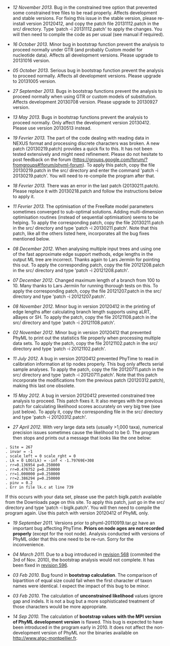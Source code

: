   * _12 November 2013._ Bug in the constrained tree option that prevented some constrained tree files to be read properly. Affects development and stable versions. For fixing this issue in the stable version, please re-install version 20120412, and copy the patch file 20131112.patch in the src/ directory. Type 'patch -i 20131112.patch' to apply the changes. You will then need to compile the code as per usual (see manual if required).

  * _16 October 2013._ Minor bug in bootstrap function prevent the analysis to proceed normally under GTR (and probably Custom model for nucleotide data). Affects all development versions. Please upgrade to 20131016 version.

  * _05 October 2013._ Serious bug in bootstrap function prevent the analysis to proceed normally. Affects all development versions. Please upgrade to 20131005 version.

  * _27 September 2013._ Bugs in bootstrap functions prevent the analysis to proceed normally when using GTR or custom models of substitution. Affects development 20130708 version. Please upgrade to 20130927 version.

  * _13 May 2013._ Bugs in bootstrap functions prevent the analysis to proceed normally. Only affect the development version 20130412. Please use version 20130513 instead.

  * _19 Fevrier 2013._ The part of the code dealing with reading data in NEXUS format and processing discrete characters was broken. A new patch (20130219.patch) provides a quick fix to this. It has not been tested extensively and might need refinement. Please do not hesitate to post feedback on the forum (https://groups.google.com/forum/?fromgroups#!forum/phyml-forum). To apply this patch, copy the file 20130219.patch in the src/ directory and enter the command 'patch -i 20130219.patch'. You will need to re-compile the program after that.

  * _18 Fevrier 2013._ There was an error in the last patch (20130211.patch). Please replace it with 20130218.patch and follow the instructions below to apply it.

  * _11 Fevrier 2013._ The optimisation of the FreeRate model parameters sometimes converged to sub-optimal solutions. Adding multi-dimension optimisation routines (instead of sequential optimisation) seems to be helping. To apply the corresponding patch, copy the file 20130211.patch in the src/ directory and type 'patch -i 20130211.patch'. Note that this patch, like all the others listed here, incorporates all the bug fixes mentioned below.

  * _08 December 2012._  When analysing multiple input trees and using one of the fast approximate edge support methods, edge lengths in the output ML tree are incorrect. Thanks again to Lars Jermiin for pointing this out. To apply the corresponding patch, copy the file 20121208.patch in the src/ directory and type 'patch -i 20121208.patch'.

  * _07 December 2012._ Changed maximum length of a branch from 100 to 10. Many thanks to Lars Jermiin for running thorough tests on this. To apply the corresponding patch, copy the file 20121207.patch in the src/ directory and type 'patch -i 20121207.patch'.

  * _08 November 2012._ Minor bug in version 20120412 in the printing of edge lengths after calculating branch length supports using aLRT, aBayes or SH. To apply the patch, copy the file 20121108.patch in the src/ directory and type 'patch -i 20121108.patch'.


  * _02 November 2012._ Minor bug in version 20120412 that prevented PhyML to print out the statistics file properly when processing multiple data sets. To apply the patch, copy the file 20121102.patch in the src/ directory and type 'patch -i 20121102.patch'.


  * _11 July 2012._ A bug in version 20120412 prevented PhyTime to read in calibration information at tip nodes properly. This bug only affects serial sample analyses. To apply the patch, copy the file 20120711.patch in the src/ directory and type 'patch -i 20120711.patch'. Note that this patch incorporate the modifications from the previous patch (20120312.patch), making this last one obsolete.


  * _15 May 2012._ A bug in version 20120412 prevented constrained tree analysis to proceed. This patch fixes it. It also merges with the previous patch for calculating likelihood scores accurately on very big tree (see just below). To apply it, copy the corresponding file in the src/ directory and type 'patch -i 20120312.patch'.


  * _27 April 2012._ With very large data sets (usually >1,000 taxa), numerical precision issues sometimes cause the likelihood to be 0. The
program then stops and prints out a message that looks like the one below:
```
. Site = 267
. invar = -1
. scale_left = 0 scale_rght = 0
. Lk = 0 LOG(Lk) = -inf < -1.79769E+308
. rr=0.136954 p=0.250000
. rr=0.476752 p=0.250000
. rr=1.000000 p=0.250000
. rr=2.386294 p=0.250000
. pinv = 0.2
. Err in file lk.c at line 739
```
If this occurs with your data set, please use the patch biglk.patch available from the Downloads page on this site. To apply this patch, just go in the src/ directory and type 'patch -i biglk.patch'. You will then need to compile the program again. Use this patch with version 20120412 of PhyML only.

  * _19 September 2011._ Versions prior to phyml-20110919.tar.gz have an important bug affecting PhyTime. **Priors on node ages are not recorded properly** (except for the root node). Analysis conducted with versions of PhyML older that this one need to be re-run. Sorry for the inconvenience.

  * _04 March 2011._ Due to a bug introduced in [revision 568](https://code.google.com/p/phyml/source/detail?r=568) (commited the 3rd of Nov. 2010), the bootstrap analysis would not complete. It has been fixed in [revision 596](https://code.google.com/p/phyml/source/detail?r=596).

  * _03 Feb 2010._ Bug found in **bootstrap calculation**. The comparison of bipartition of equal size could fail when the first character of taxon names were identical. I expect the impact of this bug to be minor.

  * _03 Feb 2010._ The calculation of **unconstrained likelihood** values ignore gap and indels. It is not a bug but a more sophisticated treatment of those characters would be more appropriate.

  * _14 Sep 2010._ The calculation of **bootstrap values with the MPI version of PhyML development version** is flawed. This bug is expected to have been introduced in the program early in 2010. It does not affect the non-development version of PhyML nor the binaries available on http://www.atgc-montpellier.fr.